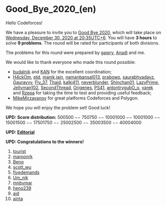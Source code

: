 # Good_Bye_2020_(en)

Hello Codeforces!

We have a pleasure to invite you to [Good Bye 2020](https://codeforces.com/contests/1466), which will take place on [Wednesday, December 30, 2020 at 20:35UTC+6](https://codeforces.com/https://www.timeanddate.com/worldclock/fixedtime.html?day=30&month=12&year=2020&hour=17&min=35&sec=0&p1=166). You will have **3 hours** to solve **9 problems**. The round will be rated for participants of both divisions.

The problems for this round were prepared by [gawry](https://codeforces.com/profile/gawry "Grandmaster gawry"), [Anadi](https://codeforces.com/profile/Anadi "International Grandmaster Anadi") and me.

We would like to thank everyone who made this round possible:

 * [budalnik](https://codeforces.com/profile/budalnik "International Grandmaster budalnik") and [KAN](https://codeforces.com/profile/KAN "Legendary Grandmaster KAN") for the excellent coordination;
* [H4ckOm](https://codeforces.com/profile/H4ckOm "Expert H4ckOm"), [ptd](https://codeforces.com/profile/ptd "Master ptd"), [manik.jain](https://codeforces.com/profile/manik.jain "Specialist manik.jain"), [namanbansal013](https://codeforces.com/profile/namanbansal013 "Expert namanbansal013"), [prabowo](https://codeforces.com/profile/prabowo "Grandmaster prabowo"), [saurabhyadavz](https://codeforces.com/profile/saurabhyadavz "Expert saurabhyadavz"), [Gauravvv](https://codeforces.com/profile/Gauravvv "Pupil Gauravvv"), [Fly_37](https://codeforces.com/profile/Fly_37 "Master Fly_37"), [Thaid](https://codeforces.com/profile/Thaid "Expert Thaid"), [kalki411](https://codeforces.com/profile/kalki411 "Specialist kalki411"), [neverblunder](https://codeforces.com/profile/neverblunder "Master neverblunder"), [Shinchan01](https://codeforces.com/profile/Shinchan01 "Expert Shinchan01"), [LazyPrime](https://codeforces.com/profile/LazyPrime "Expert LazyPrime"), [Jellyman102](https://codeforces.com/profile/Jellyman102 "Expert Jellyman102"), [SecondThread](https://codeforces.com/profile/SecondThread "International Grandmaster SecondThread"), [Origenes](https://codeforces.com/profile/Origenes "Grandmaster Origenes"), [PS41](https://codeforces.com/profile/PS41 "Specialist PS41"), [antontrygubO_o](https://codeforces.com/profile/antontrygubO_o "International Grandmaster antontrygubO_o"), [yarek](https://codeforces.com/profile/yarek "Grandmaster yarek") and [Rzepa](https://codeforces.com/profile/Rzepa "International Master Rzepa") for taking the time to test and providing useful feedback;
* [MikeMirzayanov](https://codeforces.com/profile/MikeMirzayanov "Headquarters, MikeMirzayanov") for great platforms Codeforces and Polygon.

We hope you will enjoy the problem set! Good luck!

**UPD: Score distribution:** 500500 −− 750750 −− 10001000 −− 10001000 −− 15001500 −− 17501750 −− 25002500 −− 35003500 −− 40004000

**UPD: [Editorial](Good_Bye_2020_Editorial_(en).md)**

**UPD: Congratulations to the winners!**

 1. [tourist](https://codeforces.com/profile/tourist "Legendary Grandmaster tourist")
2. [maroonrk](https://codeforces.com/profile/maroonrk "Legendary Grandmaster maroonrk")
3. [Benq](https://codeforces.com/profile/Benq "Legendary Grandmaster Benq")
4. [scott_wu](https://codeforces.com/profile/scott_wu "Legendary Grandmaster scott_wu")
5. [fivedemands](https://codeforces.com/profile/fivedemands "International Grandmaster fivedemands")
6. [Um_nik](https://codeforces.com/profile/Um_nik "Legendary Grandmaster Um_nik")
7. [mnbvmar](https://codeforces.com/profile/mnbvmar "Legendary Grandmaster mnbvmar")
8. [heno239](https://codeforces.com/profile/heno239 "International Grandmaster heno239")
9. [aid](https://codeforces.com/profile/aid "International Grandmaster aid")
10. [ainta](https://codeforces.com/profile/ainta "Legendary Grandmaster ainta")
